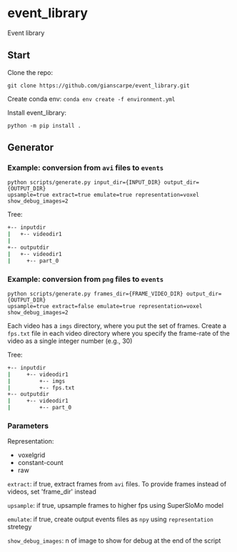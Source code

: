 # event_library
Event library

## Start
Clone the repo:

`git clone https://github.com/gianscarpe/event_library.git`

Create conda env:
`conda env create -f environment.yml`

Install event_library:
```
python -m pip install .
```

## Generator

### Example: conversion from `avi` files to `events`
```
python scripts/generate.py input_dir={INPUT_DIR} output_dir={OUTPUT_DIR}
upsample=true extract=true emulate=true representation=voxel  show_debug_images=2

```

Tree:
```bash
+-- inputdir
|	+-- videodir1
|
+-- outputdir
|   +-- videodir1
|     +-- part_0
```

### Example: conversion from `png` files to `events`
```
python scripts/generate.py frames_dir={FRAME_VIDEO_DIR} output_dir={OUTPUT_DIR}
upsample=true extract=false emulate=true representation=voxel  show_debug_images=2
```

Each video has a `imgs` directory, where you put the set of frames. Create a
`fps.txt` file in each video directory where you specify the
frame-rate of the video as a single integer number (e.g., 30)

Tree:
```bash
+-- inputdir
|     +-- videodir1
|         +-- imgs
|         +-- fps.txt
+-- outputdir
|     +-- videodir1
|         +-- part_0
```

### Parameters

Representation:
- voxelgrid
- constant-count
- raw

`extract`: if true, extract frames from `avi` files. To provide frames instead of
videos, set 'frame_dir' instead

`upsample`: if true, upsample frames to higher fps using SuperSloMo model

`emulate`: if true, create output events files as `npy` using `representation` stretegy

`show_debug_images`: n of image to show for debug at the end of the script
